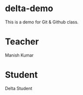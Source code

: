 # delta-demo
This is a demo for Git &amp; Github class.

# Teacher
Manish Kumar

# Student
Delta Student